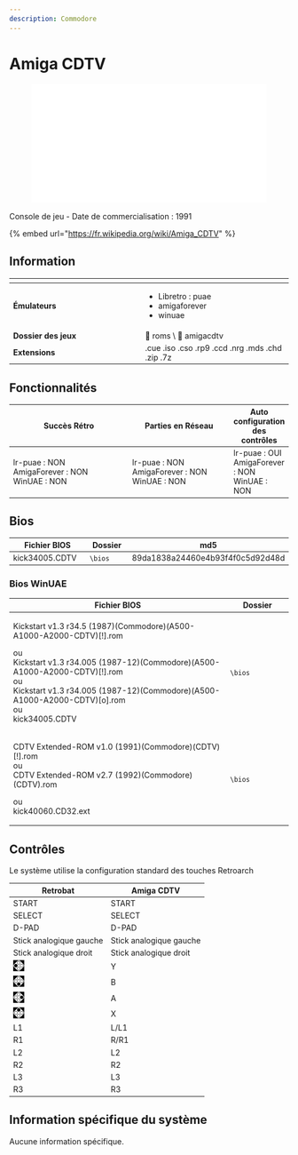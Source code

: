 ```yaml
---
description: Commodore
---
```


# Amiga CDTV

<div align="left">

<figure><picture><source srcset="https://raw.githubusercontent.com/fabricecaruso/es-theme-carbon/91d85c7849cc550b0cac4e75cb8e0923d3b61b5e/art/logos/amigacdtv-w.svg" media="(prefers-color-scheme: dark)"><img src="https://raw.githubusercontent.com/fabricecaruso/es-theme-carbon/52ff37c9e265587d006945a2ba695b5a962b3a3d/art/logos/amigacdtv.svg" alt=""></picture><figcaption></figcaption></figure>

</div>

Console de jeu - Date de commercialisation :  1991

{% embed url="https://fr.wikipedia.org/wiki/Amiga_CDTV" %}

## Information

<table data-header-hidden><thead><tr><th width="224"></th><th></th></tr></thead><tbody><tr><td><strong>Émulateurs</strong></td><td><ul><li>Libretro : puae</li><li>amigaforever</li><li>winuae</li></ul></td></tr><tr><td><strong>Dossier des jeux</strong></td><td><span data-gb-custom-inline data-tag="emoji" data-code="1f4c2">📂</span> roms \ <span data-gb-custom-inline data-tag="emoji" data-code="1f4c2">📂</span> amigacdtv</td></tr><tr><td><strong>Extensions</strong></td><td>.cue .iso .cso .rp9 .ccd .nrg .mds .chd .zip .7z</td></tr></tbody></table>

## Fonctionnalités

<table><thead><tr><th width="245">Succès Rétro</th><th width="200">Parties en Réseau</th><th>Auto configuration des contrôles</th></tr></thead><tbody><tr><td>lr-puae : NON<br>AmigaForever : NON<br>WinUAE : NON</td><td>lr-puae : NON<br>AmigaForever : NON<br>WinUAE : NON</td><td>lr-puae : OUI<br>AmigaForever : NON<br>WinUAE : NON</td></tr></tbody></table>

## Bios

<table><thead><tr><th width="209.55555555555557">Fichier BIOS</th><th width="155">Dossier</th><th>md5</th></tr></thead><tbody><tr><td>kick34005.CDTV</td><td><code>\bios</code></td><td>89da1838a24460e4b93f4f0c5d92d48d</td></tr></tbody></table>

### Bios WinUAE

<table><thead><tr><th width="665.5555555555555">Fichier BIOS</th><th width="155">Dossier</th></tr></thead><tbody><tr><td><p>Kickstart v1.3 r34.5 (1987)(Commodore)(A500-A1000-A2000-CDTV)[!].rom</p><p>ou<br>Kickstart v1.3 r34.005 (1987-12)(Commodore)(A500-A1000-A2000-CDTV)[!].rom<br>ou<br>Kickstart v1.3 r34.005 (1987-12)(Commodore)(A500-A1000-A2000-CDTV)[o].rom<br>ou<br>kick34005.CDTV</p></td><td><code>\bios</code></td></tr><tr><td><p>CDTV Extended-ROM v1.0 (1991)(Commodore)(CDTV)[!].rom<br>ou<br>CDTV Extended-ROM v2.7 (1992)(Commodore)(CDTV).rom</p><p>ou<br>kick40060.CD32.ext</p></td><td><code>\bios</code></td></tr></tbody></table>

## Contrôles

Le système utilise la configuration standard des touches Retroarch&#x20;

| Retrobat                                          | Amiga CDTV              |
| ------------------------------------------------- | ----------------------- |
| START                                             | START                   |
| SELECT                                            | SELECT                  |
| D-PAD                                             | D-PAD                   |
| Stick analogique gauche                           | Stick analogique gauche |
| Stick analogique droit                            | Stick analogique droit  |
| ![](<../../../../.gitbook/assets/image (32).png>) | Y                       |
| ![](<../../../../.gitbook/assets/image (19).png>) | B                       |
| ![](<../../../../.gitbook/assets/image (6).png>)  | A                       |
| ![](<../../../../.gitbook/assets/image (34).png>) | X                       |
| L1                                                | L/L1                    |
| R1                                                | R/R1                    |
| L2                                                | L2                      |
| R2                                                | R2                      |
| L3                                                | L3                      |
| R3                                                | R3                      |

## Information spécifique du système

Aucune information spécifique.
